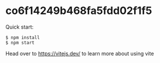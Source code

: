 # co6f14249b468fa5fdd02f1f5

Quick start:

```
$ npm install
$ npm start
````

Head over to https://vitejs.dev/ to learn more about using vite

